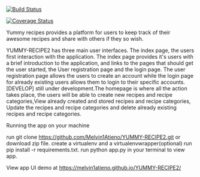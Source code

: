 

[![Build Status](https://travis-ci.org/Melvin1Atieno/YUMMY-RECIPE2.svg?branch=master)](https://travis-ci.org/Melvin1Atieno/YUMMY-RECIPE2)

[![Coverage Status](https://coveralls.io/repos/github/Melvin1Atieno/YUMMY-RECIPE2/badge.svg?branch=master)](https://coveralls.io/github/Melvin1Atieno/YUMMY-RECIPE2?branch=master)

Yummy recipes provides a platform for users to keep track of their awesome recipes and share with others if they so wish.
  
YUMMY-RECIPE2 has three main user interfaces. The index page, the users first interaction with the application. The index page provides it's users with a brief introduction to the application, and links to the pages that should get the user started, the User registration page and the login page.
The user registration page allows the users to create an account while the login page for already existing users allows them to login to their specific accounts.
[DEVELOP] still under development.The homepage is where all the action takes place, the users will be able to create new recipes and recipe categories,View already created and stored recipes and recipe categories, Update the recipes and recipe categories and delete already existing recipes and recipe categories. 

Running the app on your machine

run git clone https://github.com/Melvin1Atieno/YUMMY-RECIPE2.git or download zip file.
create a virtualenv and a virtualenvwrapper(optional)
run pip install -r requirements.txt.
run python app.py in your terminal to view app.

View app UI demo at https://melvin1atieno.github.io/YUMMY-RECIPE2/